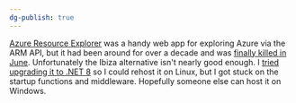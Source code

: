 ```yaml
---
dg-publish: true
---
```

[Azure Resource Explorer](https://resources.azure.com/) was a handy web app for exploring Azure via the ARM API, but it had been around for over a decade and was [finally killed in June](https://github.com/projectkudu/AzureResourceExplorer/issues/374).
Unfortunately the Ibiza alternative isn't nearly good enough. I [tried upgrading it to .NET 8](https://github.com/pl4nty/AzureResourceExplorer) so I could rehost it on Linux, but I got stuck on the startup functions and middleware. Hopefully someone else can host it on Windows.